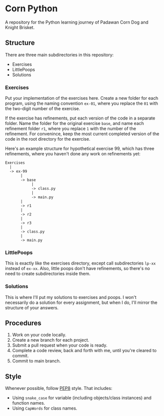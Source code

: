 # Corn Python #

A repository for the Python learning journey of Padawan Corn Dog and Knight Brisket.

## Structure ##

There are three main subdirectories in this repository:

-   Exercises
-   LittlePoops
-   Solutions

### Exercises ###

Put your implementation of the exercises here. Create a new folder for each
program, using the naming convention `ex-01`, where you replace the `01` with
the two-digit number of the exercise.

If the exercise has refinements, put each version of the code in a separate
folder. Name the folder for the original exercise `base`, and name each 
refinement folder `r1`, where you replace `1` with the number of the refinement.
For convenince, keep the most current completed version of the code in the root
directory for the exercise.

Here's an example structure for hypothetical exercise 99, which has three
refinements, where you haven't done any work on refinements yet:

```
Exercises
  |
  -> ex-99
       |
       -> base
            |
            -> class.py
            |
            -> main.py
       |
       -> r1
       |
       -> r2
       |
       -> r3
       |
       -> class.py
       |
       -> main.py
```

### LittlePoops ###

This is exactly like the exercises directory, except call subdirectories `lp-xx`
instead of `ex-xx`. Also, little poops don't have refinements, so there's no
need to create subdirectories inside them.

### Solutions ###

This is where I'll put my solutions to exercises and poops. I won't necessarily
do a solution for every assignment, but when I do, I'll mirror the structure of
your answers.

## Procedures ##

1.  Work on your code locally.
2.  Create a new branch for each project.
3.  Submit a pull request when your code is ready.
4.  Complete a code review, back and forth with me, until you're cleared to
    commit.
5.  Commit to main branch.

## Style ##

Whenever possible, follow [PEP8](https://pep8.org/) style. That includes:

-   Using `snake_case` for variable (including objects/class instances) and
    function names.
-   Using `CapWords` for class names.

<!--     10        20        30        40        50        60        70        80
----\----|----\----|----\----|----\----|----\----|----\----|----\----|----\----|
-->
